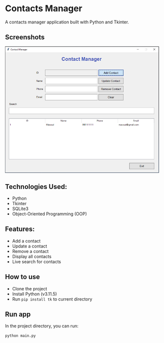 # Contacts Manager

A contacts manager application built with Python and Tkinter.

## Screenshots

![Screenshot](./screenshot.png)

## Technologies Used:

- Python
- Tkinter
- SQLite3
- Object-Oriented Programming (OOP)

## Features:

- Add a contact
- Update a contact
- Remove a contact
- Display all contacts
- Live search for contacts

## How to use

- Clone the project
- Install Python (v3.11.5)
- Run `pip install tk` to current directory

## Run app

In the project directory, you can run:

`python main.py`
